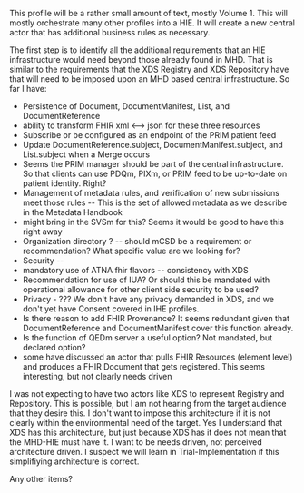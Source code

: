 This profile will be a rather small amount of text, mostly Volume 1. This will mostly orchestrate many other profiles into a HIE. It will create a new central actor that has additional business rules as necessary.

The first step is to identify all the additional requirements that an HIE infrastructure would need beyond those already found in MHD. That is similar to the requirements that the XDS Registry and XDS Repository have that will need to be imposed upon an MHD based central infrastructure. So far I have:

* Persistence of Document, DocumentManifest, List, and DocumentReference
 * ability to transform FHIR xml <--> json for these three resources
* Subscribe or be configured as an endpoint of the PRIM patient feed
 * Update DocumentReference.subject, DocumentManifest.subject, and List.subject when a Merge occurs
* Seems the PRIM manager should be part of the central infrastructure. So that clients can use PDQm, PIXm, or PRIM feed to be up-to-date on patient identity. Right?
* Management of metadata rules, and verification of new submissions meet those rules -- This is the set of allowed metadata as we describe in the Metadata Handbook
 * might bring in the SVSm for this?  Seems it would be good to have this right away
* Organization directory ? -- should mCSD be a requirement or recommendation? What specific value are we looking for?
* Security -- 
 * mandatory use of ATNA fhir flavors -- consistency with XDS 
 * Recommendation for use of IUA? Or should this be mandated with operational allowance for other client side security to be used?
* Privacy - ??? We don't have any privacy demanded in XDS, and we don't yet have Consent covered in IHE profiles.
* Is there reason to add FHIR Provenance? It seems redundant given that DocumentReference and DocumentManifest cover this function already.
* Is the function of QEDm server a useful option? Not mandated, but declared option?
 * some have discussed an actor that pulls FHIR Resources (element level) and produces a FHIR Document that gets registered. This seems interesting, but not clearly needs driven

I was not expecting to have two actors like XDS to represent Registry and Repository. This is possible, but I am not hearing from the target audience that they desire this. I don't want to impose this architecture if it is not clearly within the environmental need of the target. Yes I understand that XDS has this architecture, but just because XDS has it does not mean that the MHD-HIE must have it. I want to be needs driven, not perceived architecture driven.  I suspect we will learn in Trial-Implementation if this simplifiying architecture is correct.

Any other items?